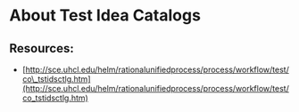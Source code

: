 # About Test Idea Catalogs

## Resources:

* [http://sce.uhcl.edu/helm/rationalunifiedprocess/process/workflow/test/co\_tstidsctlg.htm](http://sce.uhcl.edu/helm/rationalunifiedprocess/process/workflow/test/co_tstidsctlg.htm)

